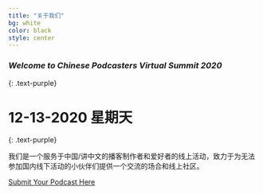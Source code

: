```yaml
---
title: "关于我们"
bg: white
color: black
style: center
---
```


### *Welcome to Chinese Podcasters Virtual Summit 2020*
{: .text-purple}

<span class="fa-stack subtlecircle" style="font-size:100px; background:rgba(255,166,0,0.1)">
  <i class="fa fa-circle fa-stack-2x text-white"></i>
  <i class="fa fa-microphone fa-stack-1x text-orange"></i>
</span>

# 12-13-2020 星期天
{: .text-purple}

我们是一个服务于中国/讲中文的播客制作者和爱好者的线上活动，致力于为无法参加国内线下活动的小伙伴们提供一个交流的场合和线上社区。

<span id="forkongithub">
  <a href="{{ site.source_link }}" class="bg-blue">
      Submit Your Podcast Here
  </a>
</span>
